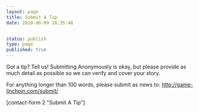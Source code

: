 ```yaml
---
layout: page
title: Submit A Tip
date: 2010-06-09 18:35:48


status: publish
type: page
published: true
---
```

Got a tip? Tell us! Submitting Anonymously is okay, but please provide
as much detail as possible so we can verify and cover your story.

For anything longer than 100 words, please submit as news
to:
<http://game-linchpin.com/submit/>

[contact-form 2 "Submit A Tip"]
